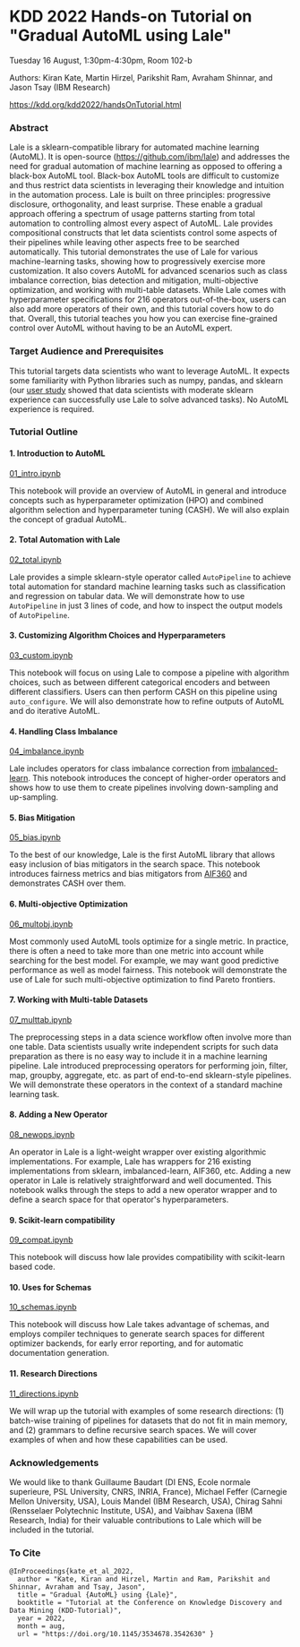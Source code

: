 # KDD 2022 Hands-on Tutorial on "Gradual AutoML using Lale"

Tuesday 16 August, 1:30pm-4:30pm, Room 102-b

Authors: Kiran Kate, Martin Hirzel, Parikshit Ram, Avraham Shinnar,
and Jason Tsay (IBM Research)

https://kdd.org/kdd2022/handsOnTutorial.html

### Abstract

Lale is a sklearn-compatible library for automated machine learning
(AutoML).
It is open-source (https://github.com/ibm/lale) and
addresses the need for gradual automation of machine learning
as opposed to offering a black-box AutoML tool.
Black-box AutoML tools are difficult to customize and thus restrict
data scientists in leveraging their knowledge and intuition in the
automation process.
Lale is built on three principles: progressive disclosure,
orthogonality, and least surprise.
These enable a gradual approach offering a spectrum of usage patterns
starting from total automation to controlling almost every aspect of
AutoML.
Lale provides compositional constructs that let data scientists
control some aspects of their pipelines while leaving other aspects
free to be searched automatically.
This tutorial demonstrates the use of Lale for various
machine-learning tasks, showing how to progressively exercise more
customization.
It also covers AutoML for advanced scenarios such as class imbalance correction,
bias detection and mitigation, multi-objective optimization, and
working with multi-table datasets.
While Lale comes with hyperparameter specifications for 216
operators out-of-the-box, users can also add more operators of their
own, and this tutorial covers how to do that.
Overall, this tutorial teaches you how you can exercise fine-grained
control over AutoML without having to be an AutoML expert.

### Target Audience and Prerequisites

This tutorial targets data scientists who want to leverage AutoML.
It expects some familiarity with Python libraries such as numpy,
pandas, and sklearn
(our [user study](https://proceedings.neurips.cc/paper/2021/file/a3b36cb25e2e0b93b5f334ffb4e4064e-Paper.pdf)
showed that data scientists with moderate sklearn experience can
successfully use Lale to solve advanced tasks).
No AutoML experience is required.

### Tutorial Outline

#### 1. Introduction to AutoML

[01_intro.ipynb](01_intro.ipynb)

This notebook will provide an overview of AutoML in general and
introduce concepts such as hyperparameter optimization (HPO) and
combined algorithm selection and hyperparameter tuning (CASH).
We will also explain the concept of gradual AutoML.

#### 2. Total Automation with Lale

[02_total.ipynb](02_total.ipynb)

Lale provides a simple sklearn-style operator called `AutoPipeline`
to achieve total automation for standard machine learning tasks such as
classification and regression on tabular data.
We will demonstrate how to use `AutoPipeline` in just 3 lines of code,
and how to inspect the output models of `AutoPipeline`.

#### 3. Customizing Algorithm Choices and Hyperparameters

[03_custom.ipynb](03_custom.ipynb)

This notebook will focus on using Lale to compose a pipeline
with algorithm choices, such as between different categorical
encoders and between different classifiers.
Users can then perform CASH on this pipeline using
`auto_configure`.
We will also demonstrate how to refine outputs of AutoML and do
iterative AutoML.

#### 4. Handling Class Imbalance

[04_imbalance.ipynb](04_imbalance.ipynb)

Lale includes operators for class imbalance correction from
[imbalanced-learn](https://imbalanced-learn.org).
This notebook introduces the concept of higher-order operators and
shows how to use them to create pipelines involving down-sampling and
up-sampling.

#### 5. Bias Mitigation

[05_bias.ipynb](05_bias.ipynb)

To the best of our knowledge, Lale is the first AutoML library
that allows easy inclusion of bias mitigators in the search space.
This notebook introduces fairness metrics and bias mitigators from
[AIF360](https://aif360.mybluemix.net/) and demonstrates CASH over
them.

#### 6. Multi-objective Optimization

[06_multobj.ipynb](06_multobj.ipynb)

Most commonly used AutoML tools optimize for a single metric.
In practice, there is often a need to take more than one metric into
account while searching for the best model.
For example, we may want good
predictive performance as well as model fairness.
This notebook will demonstrate the use of Lale for such multi-objective
optimization to find Pareto frontiers.

#### 7. Working with Multi-table Datasets

[07_multtab.ipynb](07_multitab.ipynb)

The preprocessing steps in a data science workflow often involve more
than one table.
Data scientists usually write independent scripts for such data
preparation as there is no easy way to include it in a machine
learning pipeline.
Lale introduced preprocessing operators for performing join, filter,
map, groupby, aggregate, etc. as part of end-to-end sklearn-style
pipelines.
We will demonstrate these operators in the context of a standard
machine learning task.

#### 8. Adding a New Operator

[08_newops.ipynb](08_newops.ipynb)

An operator in Lale is a light-weight wrapper over existing algorithmic
implementations.
For example, Lale has wrappers for 216 existing implementations from
sklearn, imbalanced-learn, AIF360, etc.
Adding a new operator in Lale is relatively straightforward and well
documented.
This notebook walks through the steps to add a new operator wrapper and
to define a search space for that operator's hyperparameters.

#### 9. Scikit-learn compatibility

[09_compat.ipynb](09_compat.ipynb)

This notebook will discuss how lale provides compatibility with
scikit-learn based code.

#### 10. Uses for Schemas 

[10_schemas.ipynb](10_schemas.ipynb)

This notebook will discuss how Lale takes advantage of schemas, and
employs compiler techniques to generate search spaces for different
optimizer backends, for early error reporting, and for automatic
documentation generation.

#### 11. Research Directions

[11_directions.ipynb](11_directions.ipynb)

We will wrap up the tutorial with examples of some research directions:
(1) batch-wise training of pipelines for datasets that do not fit in
main memory, and
(2) grammars to define recursive search spaces.
We will cover examples of when and how these capabilities can be used.

### Acknowledgements

We would like to thank
Guillaume Baudart (DI ENS, Ecole normale superieure, PSL University, CNRS, INRIA, France),
Michael Feffer (Carnegie Mellon University, USA),
Louis Mandel (IBM Research, USA),
Chirag Sahni (Rensselaer Polytechnic Institute, USA), and
Vaibhav Saxena (IBM Research, India)
for their valuable contributions to Lale which will be included in the
tutorial.

### To Cite

```
@InProceedings{kate_et_al_2022,
  author = "Kate, Kiran and Hirzel, Martin and Ram, Parikshit and Shinnar, Avraham and Tsay, Jason",
  title = "Gradual {AutoML} using {Lale}",
  booktitle = "Tutorial at the Conference on Knowledge Discovery and Data Mining (KDD-Tutorial)",
  year = 2022,
  month = aug,
  url = "https://doi.org/10.1145/3534678.3542630" }
```
